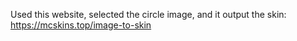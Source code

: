 Used this website, selected the circle image, and it output the skin: https://mcskins.top/image-to-skin
